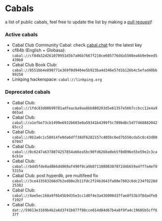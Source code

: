 # Cabals
a list of public cabals, feel free to update the list by making a [pull request](https://github.com/cabal-club/cabals/pulls)!

### Active cabals
* Cabal Club Community Cabal: check [cabal.chat](https://cabal.chat) for the latest key
* cf84b (English + Globasa): `cabal://cf84b32d261070951d5b7a06b7667f210ce605776dda5508ea6b9e9eed5439b0`
* Cabal Club Book Club: `cabal://8551bb4e890771e369f0d9404e5b923ba4d346e57d1b126b4c5efad40bb99258`
* Linkping hackerspace: `cabal://linkping.org`

### Deprecated cabals
* Cabal Club: `cabal://1fdc83d08699781adfeacba9aa6bb880203d5e61357e5667ccbcc12e4a9065ad`
* Cabal Club: `cabal://a1efbe73cb1499e6932b603e0a59341b4399f5c789bd6c5d7746888204265cc2`
* Cabal Club: `cabal://0b2a6c1c58014fe0da6dff38df6282157c405bc0ed7b550cda5c8c43d8067047`
* Cabal Club: `cabal://0c6247a6378074257854a66ea5bc90fd6268a0eb5f0d896e55e59e2c3ca6cb1e`
* Cabal Club: `cabal://bd45fde0ad866d4069af490f0ca9b07110808307872d4b659a4ff7a4ef85315a`
* Cabal Club: post hyperdb, pre multifeed fix `cabal://3ce433583266d7b2ed80e2b11fdc2f24b3643fa88e7602c6dc234f9228d25382`
* Cabal Club: `cabal://4ae5ec168a9f6b45b9d35e3cc1d0f4e3a436000d37fae8f53b3f8dadfe8f192f`
* Cabal Club: `dat://59813e3169b4b2a6d3741b077f80cce014d84d67b4a8f9fa4c19605b5cff637f`

